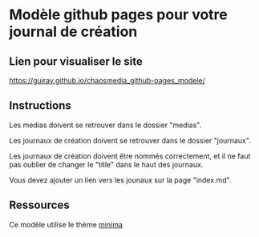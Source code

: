 # Modèle github pages pour votre journal de création


## Lien pour visualiser le site
https://guiray.github.io/chaosmedia_github-pages_modele/


## Instructions

Les medias doivent se retrouver dans le dossier "medias".

Les journaux de création doivent se retrouver dans le dossier "journaux".

Les journaux de création doivent être nommés correctement, et il ne faut pas oublier de changer le "title" dans le haut des journaux.

Vous devez ajouter un lien vers les jounaux sur la page "index.md".


## Ressources

Ce modèle utilise le thème [minima](https://github.com/jekyll/minima)

